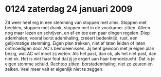 # 0124 zaterdag 24 januari 2009
Zit weer heel erg in een stemming van stoppen met alles. Stoppen met beelden, stoppen met drank, stoppen met in de voorkamer zitten. Alleen nog maar lezen en schrijven, en af en toe een paar dingen regelen. Diep ademhalen, vooral borst ademhaling, creëert bedenktijd, rust, een gelijkmatige stemming. Eigen plan trekken, niet af laten leiden of laten ontmoedigen door AC's bemoeienissen. Jij bent gewoon met je eigen plan bezig, wat AC wil moet zij weten. Als het past, dan ok, als het niet past, dan niet ok. Het is niet haar fout dat jij je ergert aan haar bemoeizucht. Dat is je eigen stomme schuld. Rechtop zitten, borstademhaling, niet zo zeuren en zeiken. Veel meer valt er eigenlijk niet te zeggen.